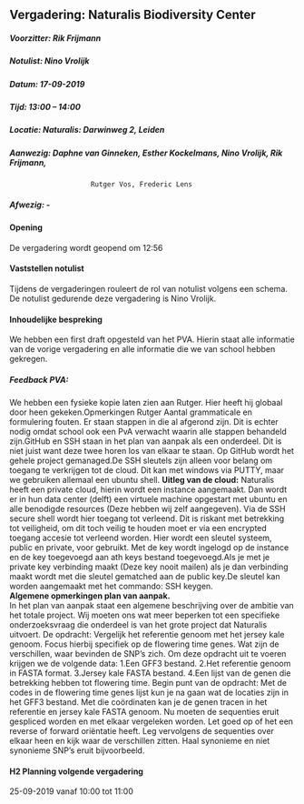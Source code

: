 ## Vergadering: Naturalis Biodiversity Center
##### Voorzitter:		Rik Frijmann
##### Notulist:		Nino Vrolijk
##### Datum:		17-09-2019
##### Tijd:			13:00 – 14:00
##### Locatie:		Naturalis: Darwinweg 2, Leiden
##### Aanwezig:		Daphne van Ginneken, Esther Kockelmans, Nino Vrolijk, Rik Frijmann, 
			            Rutger Vos, Frederic Lens
##### Afwezig:		-

####  Opening
De vergadering wordt geopend om 12:56
####  Vaststellen notulist
Tijdens de vergaderingen rouleert de rol van notulist volgens een schema.
De notulist gedurende deze vergadering is Nino Vrolijk.

####  Inhoudelijke bespreking
We hebben een first draft opgesteld van het PVA. Hierin staat alle informatie van de vorige vergadering en alle informatie die we van school hebben gekregen.

##### Feedback PVA:
We hebben een fysieke kopie laten zien aan Rutger. Hier heeft hij globaal door heen gekeken.Opmerkingen Rutger Aantal grammaticale en formulering fouten. Er staan stappen in die al afgerond zijn. Dit is echter nodig omdat school ook een PvA verwacht waarin alle stappen behandeld zijn.GitHub en SSH staan in het plan van aanpak als een onderdeel. Dit is niet juist want deze twee horen los van elkaar te staan. Op GitHub wordt het gehele project gemanaged.De SSH sleutels zijn alleen voor belang om toegang te verkrijgen tot de cloud. Dit kan met windows via PUTTY, maar we gebruiken allemaal een ubuntu shell.
<b>Uitleg van de cloud:</b>
Naturalis heeft een private cloud, hierin wordt een instance aangemaakt. Dan wordt er in hun data center (delft) een virtuele machine opgestart met ubuntu en alle benodigde resources (Deze hebben wij zelf aangegeven). Via de SSH secure shell wordt hier toegang tot verleend. Dit is riskant met betrekking tot veiligheid, om dit toch veilig te houden moet er via een encrypted toegang accesie tot verleend worden. Hier wordt een sleutel systeem, public en private, voor gebruikt. Met de key wordt ingelogd op de instance en de key toegevoegd aan ath keys bestand toegevoegd.Als je met je private key verbinding maakt (Deze key nooit mailen) als je dan verbinding maakt wordt met die sleutel gematched aan de public key.De sleutel kan worden aangemaakt met het commando: SSH keygen.<br>
<b>Algemene opmerkingen plan van aanpak.</b><br>
In het plan van aanpak staat een algemene beschrijving over de ambitie van het totale project. Wij moeten ons wat meer beperken tot een specifieke onderzoeksvraag die onderdeel is van het grote project dat Naturalis uitvoert.
De opdracht:
	Vergelijk het referentie genoom met het jersey kale genoom. Focus hierbij specifiek op de flowering time genes. 
	Wat zijn de verschillen, waar bevinden de SNP’s zich.
Om deze opdracht uit te voeren krijgen we de volgende data:
	1.Een GFF3 bestand.
	2.Het referentie genoom in FASTA format.
	3.Jersey kale FASTA bestand.
	4.Een lijst van de genen die betrekking hebben tot flowering time.
Begin punt van de opdracht:
	Met de codes in de flowering time genes lijst kun je na gaan wat de locaties zijn in het GFF3 bestand. 
	Met die coördinaten kan je de genen tracen in het referentie en jersey kale FASTA genoom. 
	Nu moeten de sequenties eruit gespliced worden en met elkaar vergeleken worden. Let goed op of het een reverse of forward 		oriëntatie heeft. Leg vervolgens de sequenties over elkaar heen en kijk waar de verschillen zitten. Haal synonieme en niet 		synonieme SNP’s eruit bijvoorbeeld.
#### H2 Planning volgende vergadering
25-09-2019 vanaf 10:00 tot 11:00

